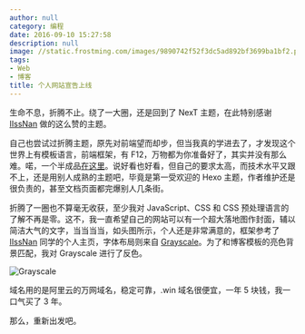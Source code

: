 ```yaml
---
author: null
category: 编程
date: 2016-09-10 15:27:58
description: null
image: //static.frostming.com/images/9890742f52f3dc5ad892bf3699ba1bf2.png
tags:
- Web
- 博客
title: 个人网站宣告上线
---
```


生命不息，折腾不止。绕了一大圈，还是回到了 NexT 主题，在此特别感谢 [IIssNan](http://iissnan.com/) 做的这么赞的主题。

自己也尝试过折腾主题，原先对前端望而却步，但当我真的学进去了，才发现这个世界上有模板语言，前端框架，有 F12，万物都为你准备好了，其实并没有那么难。喏，一个半成品[在这里](https://github.com/frostming/hexo-theme-landing-page)。说好看也好看，但自己的要求太高，而技术水平又跟不上，还是用别人成熟的主题吧，毕竟是第一受欢迎的 Hexo 主题，作者维护还是很负责的，甚至文档页面都完爆别人几条街。

折腾了一圈也不算毫无收获，至少我对 JavaScript、CSS 和 CSS 预处理语言的了解不再是零。这不，我一直希望自己的网站可以有一个超大落地图作封面，辅以简洁大气的文字，当当当当，如头图所示，个人还是非常满意的，框架参考了 [IIssNan](http://iissnan.com/) 同学的个人主页，字体布局则来自 [Grayscale](https://startbootstrap.com/template-overviews/grayscale/)。为了和博客模板的亮色背景匹配，我对 Grayscale 进行了反色。

![Grayscale](https://startbootstrap.com/img/templates/grayscale.jpg)

域名用的是阿里云的万网域名，稳定可靠，.win 域名很便宜，一年 5 块钱，我一口气买了 3 年。

那么，重新出发吧。

